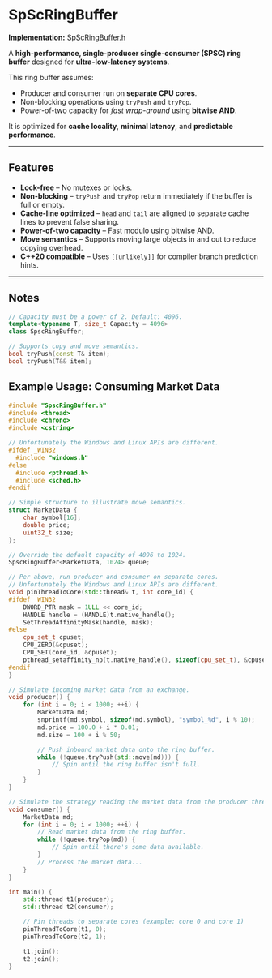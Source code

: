 # SpScRingBuffer

<u>**Implementation:**</u> [SpScRingBuffer.h](../include/SpScRingBuffer.h)

A **high-performance, single-producer single-consumer (SPSC) ring buffer** designed for **ultra-low-latency systems**.

This ring buffer assumes:

- Producer and consumer run on **separate CPU cores**.
- Non-blocking operations using `tryPush` and `tryPop`.
- Power-of-two capacity for *fast wrap-around* using **bitwise AND**.

It is optimized for **cache locality**, **minimal latency**, and **predictable performance**.

---

## Features

- **Lock-free** – No mutexes or locks.
- **Non-blocking** – `tryPush` and `tryPop` return immediately if the buffer is full or empty.
- **Cache-line optimized** – `head` and `tail` are aligned to separate cache lines to prevent false sharing.
- **Power-of-two capacity** – Fast modulo using bitwise AND.
- **Move semantics** – Supports moving large objects in and out to reduce copying overhead.
- **C++20 compatible** – Uses `[[unlikely]]` for compiler branch prediction hints.

---

## Notes

```cpp
// Capacity must be a power of 2. Default: 4096.
template<typename T, size_t Capacity = 4096>
class SpscRingBuffer;

// Supports copy and move semantics.
bool tryPush(const T& item);
bool tryPush(T&& item);
```

## Example Usage: Consuming Market Data
```cpp
#include "SpscRingBuffer.h"
#include <thread>
#include <chrono>
#include <cstring>

// Unfortunately the Windows and Linux APIs are different.
#ifdef _WIN32
  #include "windows.h"
#else
  #include <pthread.h>
  #include <sched.h>
#endif

// Simple structure to illustrate move semantics.
struct MarketData {
    char symbol[16];
    double price;
    uint32_t size;
};

// Override the default capacity of 4096 to 1024.
SpscRingBuffer<MarketData, 1024> queue;

// Per above, run producer and consumer on separate cores.
// Unfortunately the Windows and Linux APIs are different.
void pinThreadToCore(std::thread& t, int core_id) {
#ifdef _WIN32
    DWORD_PTR mask = 1ULL << core_id;
    HANDLE handle = (HANDLE)t.native_handle();
    SetThreadAffinityMask(handle, mask);
#else
    cpu_set_t cpuset;
    CPU_ZERO(&cpuset);
    CPU_SET(core_id, &cpuset);
    pthread_setaffinity_np(t.native_handle(), sizeof(cpu_set_t), &cpuset);
#endif
}

// Simulate incoming market data from an exchange.
void producer() {
    for (int i = 0; i < 1000; ++i) {
        MarketData md;
        snprintf(md.symbol, sizeof(md.symbol), "symbol_%d", i % 10);
        md.price = 100.0 + i * 0.01; 
        md.size = 100 + i % 50;      

        // Push inbound market data onto the ring buffer.
        while (!queue.tryPush(std::move(md))) {
            // Spin until the ring buffer isn't full.
        }
    }
}

// Simulate the strategy reading the market data from the producer thread.
void consumer() {
    MarketData md;
    for (int i = 0; i < 1000; ++i) {
        // Read market data from the ring buffer.
        while (!queue.tryPop(md)) {
            // Spin until there's some data available.
        }
        // Process the market data...
    }
}

int main() {
    std::thread t1(producer);
    std::thread t2(consumer);

    // Pin threads to separate cores (example: core 0 and core 1)
    pinThreadToCore(t1, 0);
    pinThreadToCore(t2, 1);

    t1.join();
    t2.join();
}